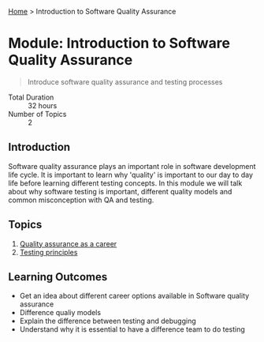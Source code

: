[Home](../index.md) > Introduction to Software Quality Assurance

# Module: Introduction to Software Quality Assurance

> Introduce software quality assurance and testing processes 

<dl>
<dt>Total Duration</dt>
<dd>32 hours</dd>
<dt>Number of Topics</dt>
<dd>2</dd>
</dl>

## Introduction

Software quality assurance plays an important role in software development life cycle. It is important to learn why 'quality' is important to our day to day life before learning different testing concepts. In this module we will talk about why software testing is important, different quality models and common misconception with QA and testing.

## Topics

1. [Quality assurance as a career](./01-career-as-qa.md)
2. [Testing principles](./02-testing-principles.md)


## Learning Outcomes

- Get an idea about different career options available in Software quality assurance 
- Difference qualiy models
- Explain the difference between testing and debugging
- Understand why it is essential to have a difference team to do testing
